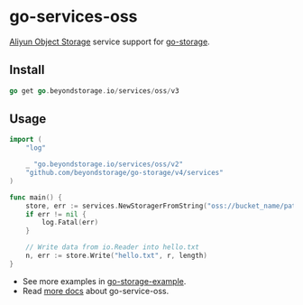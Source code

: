 # go-services-oss

[Aliyun Object Storage](https://cn.aliyun.com/product/oss) service support for [go-storage](https://github.com/beyondstorage/go-storage).

## Install

```go
go get go.beyondstorage.io/services/oss/v3
```

## Usage

```go
import (
	"log"

	_ "go.beyondstorage.io/services/oss/v2"
	"github.com/beyondstorage/go-storage/v4/services"
)

func main() {
	store, err := services.NewStoragerFromString("oss://bucket_name/path/to/workdir?credential=hmac:<access_key>:<secret_key>&endpoint=https:<location>.aliyuncs.com")
	if err != nil {
		log.Fatal(err)
	}

	// Write data from io.Reader into hello.txt
	n, err := store.Write("hello.txt", r, length)
}
```

- See more examples in [go-storage-example](https://github.com/beyondstorage/go-storage-example).
- Read [more docs](https://beyondstorage.io/docs/go-storage/services/oss) about go-service-oss. 
